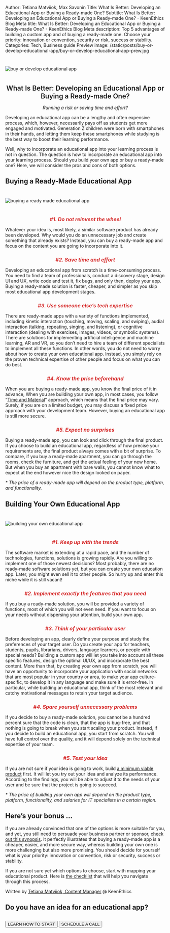 Author: Tetiana Matviiok, Max Savonin
Title: What Is Better: Developing an Educational App or Buying a Ready-made One?
Subtitle: What Is Better: Developing an Educational App or Buying a Ready-made One? - KeenEthics Blog
Meta title: What Is Better: Developing an Educational App or Buying a Ready-made One? - KeenEthics Blog
Meta description: Top 5 advantages of building a custom app and of buying a ready-made one. Choose your priority: innovation or convention, security or risk, success or stability.
Categories: Tech, Business guide
Preview image: /static/posts/buy-or-develop-educational-app/buy-or-develop-educational-app-prew.jpg

<div class="text-center" style="margin: 40px 0">
  <img src="/static/posts/buy-or-develop-educational-app/buy-or-develop-educational-app.jpg" alt="buy or develop educational app">
</div>

<div style="text-align: center">
  <div style="font-size: 21px; margin: 28px 0 15px;font-weight: 600;">What Is Better: Developing an Educational App or Buying a Ready-made One?</div>
  <p style="font-style: italic;">Running a risk or saving time and effort?</p>
</div>

Developing an educational app can be a lengthy and often expensive process, which, however, necessarily pays off as students get more engaged and motivated. Generation Z children were born with smartphones in their hands, and letting them keep these smartphones while studying is the best way to boost their learning performance.

Well, why to incorporate an educational app into your learning process is not in question. The question is how to incorporate an educational app into your learning process. Should you build your own app or buy a ready-made one? Here, we will consider the pros and cons of both options.

## Buying a Ready-Made Educational App

<div class="text-center" style="margin: 40px 0">
  <img src="/static/posts/buy-or-develop-educational-app/buying-a-ready-made-educational-app.jpg" alt="buying a ready made educational app">
</div>

<div>
  <h3 style="margin: 25px 0 10px 0; font-size: 16px; color: #d62c2c; font-style: italic;text-align: center;">#1. Do not reinvent the wheel</h3>
  <p>Whatever your idea is, most likely, a similar software product has already been developed. Why would you do an unnecessary job and create something that already exists? Instead, you can buy a ready-made app and focus on the content you are going to incorporate into it.</p>
</div>

<div>
  <h3 style="margin: 25px 0 10px 0; font-size: 16px; color: #d62c2c; font-style: italic;text-align: center;">#2. Save time and effort</h3>
  <p>Developing an educational app from scratch is a time-consuming process. You need to find a team of professionals, conduct a discovery stage, design UI and UX, write code and test it, fix bugs, and only then, deploy your app. Buying a ready-made solution is faster, cheaper, and simpler as you skip most educational app development stages.</p>
</div>

<div>
  <h3 style="margin: 25px 0 10px 0; font-size: 16px; color: #d62c2c; font-style: italic;text-align: center;">#3. Use someone else’s tech expertise</h3>
  <p>There are ready-made apps with a variety of functions implemented, including kinetic interaction (touching, moving, scaling, and swiping), audial interaction (talking, repeating, singing, and listening), or cognitive interaction (dealing with exercises, images, videos, or symbolic systems). There are solutions for implementing artificial intelligence and machine learning, AR and VR, so you don’t need to hire a team of different specialists to implement all these functions. In other words, you do not need to worry about how to create your own educational app. Instead, you simply rely on the proven technical expertise of other people and focus on what you can do best.</p>
</div>

<div>
  <h3 style="margin: 25px 0 10px 0; font-size: 16px; color: #d62c2c; font-style: italic;text-align: center;">#4. Know the price beforehand</h3>
  <p>When you are buying a ready-made app, you know the final price of it in advance, When you are building your own app, in most cases, you follow “<a href="/blog/1554420300000-estimates" target="_blank" rel="noopener noreferrer">Time and Material</a>” approach, which means that the final price may vary. Surely, if you are on a limited budget, you may discuss a fixed price approach with your development team. However, buying an educational app is still more secure.</p>
</div>

<div>
  <h3 style="margin: 25px 0 10px 0; font-size: 16px; color: #d62c2c; font-style: italic;text-align: center;">#5. Expect no surprises</h3>
  <p>Buying a ready-made app, you can look and click through the final product. If you choose to build an educational app, regardless of how precise your requirements are, the final product always comes with a bit of surprise. To compare, if you buy a ready-made apartment, you can go through the rooms, check the furniture, and get the actual feeling of your new home. But when you buy an apartment with bare walls, you cannot know what to expect at the end however nice the design looked on paper.</p>
</div>

_* The price of a ready-made app will depend on the product type, platform, and functionality._

## Building Your Own Educational App

<div class="text-center" style="margin: 40px 0">
  <img src="/static/posts/buy-or-develop-educational-app/building-your-own-educational-app.jpg" alt="building your own educational app">
</div>

<div>
  <h3 style="margin: 25px 0 10px 0; font-size: 16px; color: #d62c2c; font-style: italic;text-align: center;">#1. Keep up with the trends</h3>
  <p>The software market is extending at a rapid pace, and the number of technologies, functions, solutions is growing rapidly. Are you willing to implement one of those newest decisions? Most probably, there are no ready-made software solutions yet, but you can create your own education app. Later, you might even sell it to other people. So hurry up and enter this niche while it is still vacant!</p>
</div>

<div>
  <h3 style="margin: 25px 0 10px 0; font-size: 16px; color: #d62c2c; font-style: italic;text-align: center;">#2. Implement exactly the features that you need</h3>
  <p>If you buy a ready-made solution, you will be provided a variety of functions, most of which you will not even need. If you want to focus on your needs without dispersing your attention, build your own app.</p>
</div>

<div>
  <h3 style="margin: 25px 0 10px 0; font-size: 16px; color: #d62c2c; font-style: italic;text-align: center;">#3. Think of your particular user</h3>
  <p>Before developing an app, clearly define your purpose and study the preferences of your target user. Do you create your app for teachers, students, pupils, librarians, drivers, language learners, or people with special needs? Building a custom app will let you take into account all these specific features, design the optimal UI/UX, and incorporate the best content.  More than that, by creating your own app from scratch, you will have an opportunity to incorporate your application with social networks that are most popular in your country or area, to make your app culture-specific, to develop it in any language and make sure it is error-free. In particular, while building an educational app, think of the most relevant and catchy motivational messages to retain your target audience.</p>
</div>

<div>
  <h3 style="margin: 25px 0 10px 0; font-size: 16px; color: #d62c2c; font-style: italic;text-align: center;">#4. Spare yourself unnecessary problems</h3>
  <p>If you decide to buy a ready-made solution, you cannot be a hundred percent sure that the code is clean, that the app is bug-free, and that nothing is going to break when you start scaling your product. Instead, if you decide to build an educational app, you start from scratch. You will have full control over the quality, and it will depend solely on the technical expertise of your team.</p>
</div>

<div>
  <h3 style="margin: 25px 0 10px 0; font-size: 16px; color: #d62c2c; font-style: italic;text-align: center;">#5. Test your idea</h3>
  <p>If you are not sure if your idea is going to work, build <a href="/approach-minimum-viable-product" target="_blank" rel="noopener noreferrer">a minimum viable product</a> first. It will let you try out your idea and analyze its performance. According to the findings, you will be able to adjust it to the needs of your user and be sure that the project is going to succeed.</p>
</div>

_* The price of building your own app will depend on the product type, platform, functionality, and salaries for IT specialists in a certain region._

## Here’s your bonus ...

<p>If you are already convinced that one of the options is more suitable for you, and yet, you still need to persuade your business partner or sponsor, <a href="/static/posts/buy-or-develop-educational-app/synopsis.pdf" target="_blank" rel="noopener noreferrer nofollow">check out this synopsis</a>. It perfectly illustrates that buying a ready-made app is a cheaper, easier, and more secure way, whereas building your own one is more challenging but also more promising. You should decide for yourself what is your priority: innovation or convention, risk or security, success or stability.</p>

<p>If you are not sure yet which options to choose, start with mapping your educational product. Here is <a href="/static/posts/buy-or-develop-educational-app/product-dimensions.pdf" target="_blank" rel="noopener noreferrer nofollow">the checklist</a> that will help you navigate through this process.</p>

<p>Written by <a href="//www.linkedin.com/in/tetiana-matviiok-222b9b16a/" target="_blank" rel="noopener noreferrer nofollow">Tetiana Matviiok, Content Manager</a> @ KeenEthics</p>

## Do you have an idea for an educational app?

<div class="call-to-cation-btn-wrap" style="margin-top: 30px">
  <a href="/services-education-software-development" target="_blank" rel="noopener noreferrer">
    <button class="call-to-cation-btn -secondary" type="button">LEARN HOW TO START</button>
  </a>
  <a
    href="//calendly.com/iryna-keenethics/intro-call"
    target="_blank"
    rel="noopener noreferrer"
    className="calendly-goal"
  >
    <button class="call-to-cation-btn" type="button">SCHEDULE A CALL</button>
  </a>
</div>